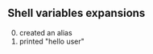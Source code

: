 Shell variables expansions
-------------------------------------
0. created an alias
1. printed "hello user"

